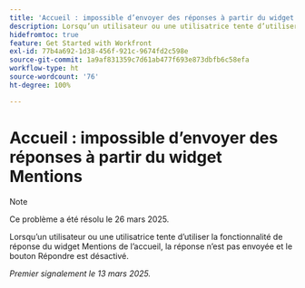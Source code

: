 ```yaml
---
title: 'Accueil : impossible d’envoyer des réponses à partir du widget Mentions'
description: Lorsqu’un utilisateur ou une utilisatrice tente d’utiliser la fonctionnalité de réponse du widget Mentions de l’accueil, la réponse n’est pas envoyée et le bouton Répondre est désactivé.
hidefromtoc: true
feature: Get Started with Workfront
exl-id: 77b4a692-1d38-456f-921c-9674fd2c598e
source-git-commit: 1a9af831359c7d61ab477f693e873dbfb6c58efa
workflow-type: ht
source-wordcount: '76'
ht-degree: 100%

---
```


# Accueil : impossible d’envoyer des réponses à partir du widget Mentions

>[!NOTE]
>
>Ce problème a été résolu le 26 mars 2025.

Lorsqu’un utilisateur ou une utilisatrice tente d’utiliser la fonctionnalité de réponse du widget Mentions de l’accueil, la réponse n’est pas envoyée et le bouton Répondre est désactivé.

_Premier signalement le 13 mars 2025._
